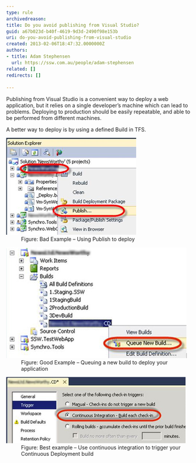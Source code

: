 ```yaml
---
type: rule
archivedreason: 
title: Do you avoid publishing from Visual Studio?
guid: a67b023d-b40f-4619-9d3d-2490f98e153b
uri: do-you-avoid-publishing-from-visual-studio
created: 2013-02-06T18:47:32.0000000Z
authors:
- title: Adam Stephensen
  url: https://ssw.com.au/people/adam-stephensen
related: []
redirects: []

---
```


Publishing from Visual Studio is a convenient way to deploy a web application, but it relies on a single developer’s machine which can lead to problems. Deploying to production should be easily repeatable, and able to be performed from different machines.

<!--endintro-->

A better way to deploy is by using a defined Build in TFS.
<dl class="badImage"><dt>
      <img src="test-publish.jpg" alt="">
   </dt><dd>Figure: Bad Example – Using Publish to deploy </dd></dl><dl class="goodImage"><dt>
      <img src="queuing-new-build.jpg" alt="">
   </dt><dd>Figure: Good Example – Queuing a new build to deploy your application</dd></dl><dl class="goodImage"><dt>
      <img src="continuous-integration.jpg" alt="">
   </dt><dd>Figure: Best example – Use continuous integration to trigger your Continuous Deployment build</dd></dl>
